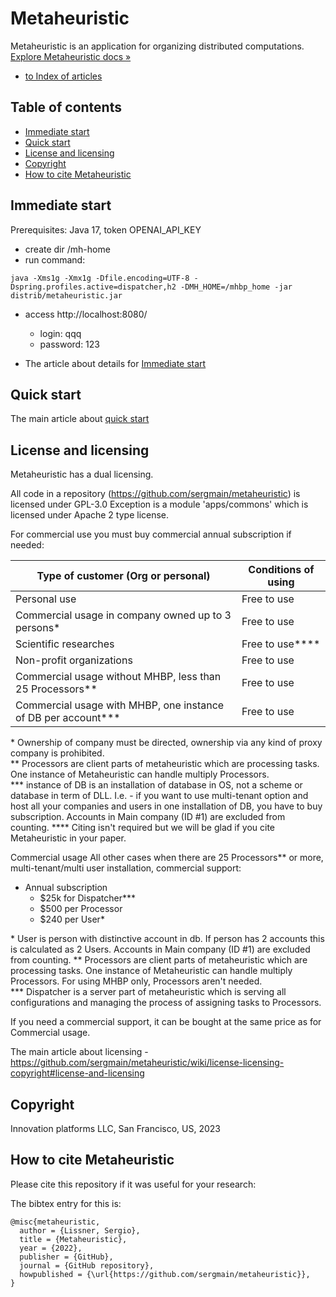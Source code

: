 # Metaheuristic


Metaheuristic is an application for organizing distributed computations.  
[Explore Metaheuristic docs »](https://github.com/sergmain/metaheuristic/wiki)

- [to Index of articles](https://github.com/sergmain/metaheuristic/wiki/)


## Table of contents
- [Immediate start](#Immediate-start)
- [Quick start](#quick-start)
- [License and licensing](#license-and-licensing)
- [Copyright](#copyright)
- [How to cite Metaheuristic](#How-to-cite-Metaheuristic)

## Immediate start
Prerequisites: Java 17, token OPENAI_API_KEY
 - create dir /mh-home
 - run command:
```commandline
java -Xms1g -Xmx1g -Dfile.encoding=UTF-8 -Dspring.profiles.active=dispatcher,h2 -DMH_HOME=/mhbp_home -jar distrib/metaheuristic.jar
```
 - access http://localhost:8080/ 
    - login: qqq
    - password: 123

 - The article about details for [Immediate start](https://github.com/sergmain/metaheuristic/wiki/Immediate-start)


## Quick start

The main article about [quick start](https://github.com/sergmain/metaheuristic/wiki/quick-start)


## License and licensing
Metaheuristic has a dual licensing.

All code in a repository (https://github.com/sergmain/metaheuristic) is licensed under GPL-3.0
Exception is a module 'apps/commons' which is licensed under Apache 2 type license.

For commercial use you must buy commercial annual subscription if needed:

| Type of customer (Org or personal)                               | Conditions of using   |
|------------------------------------------------------------------|-----------------------|
| Personal use                                                     | Free to use           |  
| Commercial usage in company owned up to 3 persons\*              | Free to use           |  
| Scientific researches                                            | Free to use\*\*\*\*   |  
| Non-profit organizations                                         | Free to use           |  
| Commercial usage without MHBP, less than 25 Processors\*\*       | Free to use           | 
| Commercial usage with MHBP, one instance of DB per account\*\*\* | Free to use           | 

\* Ownership of company must be directed, ownership via any kind of proxy company is prohibited.  
\*\* Processors are client parts of metaheuristic which are processing tasks.
One instance of Metaheuristic can handle multiply Processors.   
\*\*\* instance of DB is an installation of database in OS, not a scheme or database in term of DLL.
I.e. - if you want to use multi-tenant option and host all your companies and users in one installation of DB, you have to buy subscription.
Accounts in Main company (ID #1) are excluded from counting.
\*\*\*\* Citing isn't required but we will be glad if you cite Metaheuristic in your paper.

Commercial usage
All other cases when there are 25 Processors\*\* or more, multi-tenant/multi user installation, commercial support:
- Annual subscription
   - $25k for Dispatcher\*\*\*
   - $500 per Processor
   - $240 per User\*


\* User is person with distinctive account in db. If person has 2 accounts this is calculated as 2 Users.
Accounts in Main company (ID #1) are excluded from counting.
\*\* Processors are client parts of metaheuristic which are processing tasks.
One instance of Metaheuristic can handle multiply Processors. For using MHBP only, Processors aren't needed.   
\*\*\* Dispatcher is a server part of metaheuristic which is serving all configurations
and managing the process of assigning tasks to Processors.

If you need a commercial support, it can be bought at the same price as for Commercial usage.

The main article about licensing - https://github.com/sergmain/metaheuristic/wiki/license-licensing-copyright#license-and-licensing

## Copyright
Innovation platforms LLC, San Francisco, US, 2023


## How to cite Metaheuristic

Please cite this repository if it was useful for your research:

The bibtex entry for this is:
```text
@misc{metaheuristic,
  author = {Lissner, Sergio},
  title = {Metaheuristic},
  year = {2022},
  publisher = {GitHub},
  journal = {GitHub repository},
  howpublished = {\url{https://github.com/sergmain/metaheuristic}},
}
```

